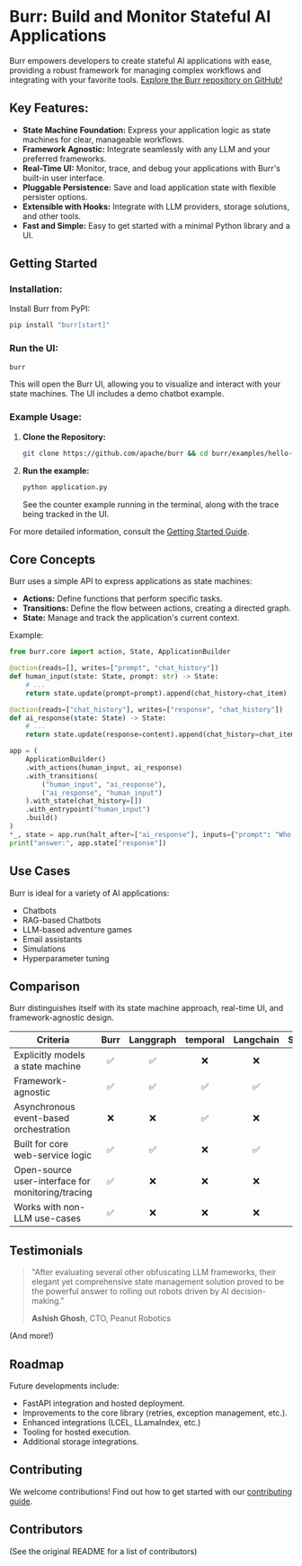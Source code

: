 # Burr: Build and Monitor Stateful AI Applications

Burr empowers developers to create stateful AI applications with ease, providing a robust framework for managing complex workflows and integrating with your favorite tools.  [Explore the Burr repository on GitHub!](https://github.com/apache/burr)

## Key Features:

*   **State Machine Foundation:** Express your application logic as state machines for clear, manageable workflows.
*   **Framework Agnostic:** Integrate seamlessly with any LLM and your preferred frameworks.
*   **Real-Time UI:** Monitor, trace, and debug your applications with Burr's built-in user interface.
*   **Pluggable Persistence:** Save and load application state with flexible persister options.
*   **Extensible with Hooks:** Integrate with LLM providers, storage solutions, and other tools.
*   **Fast and Simple:** Easy to get started with a minimal Python library and a UI.

## Getting Started

### Installation:

Install Burr from PyPI:

```bash
pip install "burr[start]"
```

### Run the UI:

```bash
burr
```

This will open the Burr UI, allowing you to visualize and interact with your state machines. The UI includes a demo chatbot example.

### Example Usage:

1.  **Clone the Repository:**

    ```bash
    git clone https://github.com/apache/burr && cd burr/examples/hello-world-counter
    ```

2.  **Run the example:**

    ```bash
    python application.py
    ```

    See the counter example running in the terminal, along with the trace being tracked in the UI.

For more detailed information, consult the [Getting Started Guide](https://burr.dagworks.io/getting_started/simple-example/).

## Core Concepts

Burr uses a simple API to express applications as state machines:

*   **Actions:** Define functions that perform specific tasks.
*   **Transitions:** Define the flow between actions, creating a directed graph.
*   **State:**  Manage and track the application's current context.

Example:

```python
from burr.core import action, State, ApplicationBuilder

@action(reads=[], writes=["prompt", "chat_history"])
def human_input(state: State, prompt: str) -> State:
    # ...
    return state.update(prompt=prompt).append(chat_history=chat_item)

@action(reads=["chat_history"], writes=["response", "chat_history"])
def ai_response(state: State) -> State:
    # ...
    return state.update(response=content).append(chat_history=chat_item)

app = (
    ApplicationBuilder()
    .with_actions(human_input, ai_response)
    .with_transitions(
        ("human_input", "ai_response"),
        ("ai_response", "human_input")
    ).with_state(chat_history=[])
    .with_entrypoint("human_input")
    .build()
)
*_, state = app.run(halt_after=["ai_response"], inputs={"prompt": "Who was Aaron Burr, sir?"})
print("answer:", app.state["response"])
```

## Use Cases

Burr is ideal for a variety of AI applications:

*   Chatbots
*   RAG-based Chatbots
*   LLM-based adventure games
*   Email assistants
*   Simulations
*   Hyperparameter tuning

## Comparison

Burr distinguishes itself with its state machine approach, real-time UI, and framework-agnostic design.

| Criteria                                          | Burr | Langgraph | temporal | Langchain | Superagent | Hamilton |
| ------------------------------------------------- | :--: | :-------: | :------: | :-------: | :--------: | :------: |
| Explicitly models a state machine                 |  ✅  |    ✅     |    ❌    |    ❌     |     ❌     |    ❌    |
| Framework-agnostic                                |  ✅  |    ✅     |    ✅    |    ✅     |     ❌     |    ✅    |
| Asynchronous event-based orchestration            |  ❌  |    ❌     |    ✅    |    ❌     |     ❌     |    ❌    |
| Built for core web-service logic                  |  ✅  |    ✅     |    ❌    |    ✅     |     ✅     |    ✅    |
| Open-source user-interface for monitoring/tracing |  ✅  |    ❌     |    ❌    |    ❌     |     ❌     |    ✅    |
| Works with non-LLM use-cases                      |  ✅  |    ❌     |    ❌    |    ❌     |     ❌     |    ✅    |

## Testimonials

> "After evaluating several other obfuscating LLM frameworks, their elegant yet comprehensive state management solution proved to be the powerful answer to rolling out robots driven by AI decision-making."
>
> **Ashish Ghosh**, CTO, Peanut Robotics

(And more!)

## Roadmap

Future developments include:

*   FastAPI integration and hosted deployment.
*   Improvements to the core library (retries, exception management, etc.).
*   Enhanced integrations (LCEL, LLamaIndex, etc.)
*   Tooling for hosted execution.
*   Additional storage integrations.

## Contributing

We welcome contributions!  Find out how to get started with our [contributing guide](https://burr.dagworks.io/contributing).

## Contributors

(See the original README for a list of contributors)